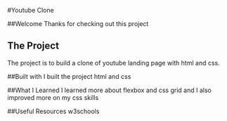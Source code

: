 #Youtube Clone

##Welcome
Thanks for checking out this project

## The Project
The project is to build a clone of youtube landing page with html and css.

##Built with
I built the project html and css

##What I Learned
I learned more about flexbox and css grid and I also improved more on my css skills

##Useful Resources
w3schools
